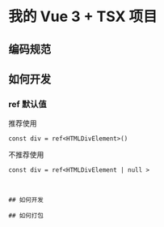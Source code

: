 # 我的 Vue 3 + TSX 项目

## 编码规范

## 如何开发

### ref 默认值

推荐使用
```tsx
const div = ref<HTMLDivElement>()
```

不推荐使用
```tsx
const div = ref<HTMLDivElement | null >



## 如何开发

## 如何打包

